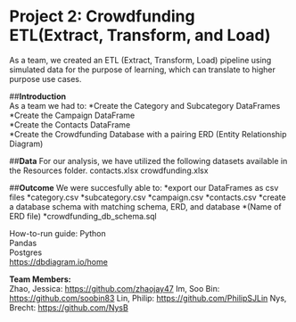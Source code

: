 # Project 2: Crowdfunding ETL(Extract, Transform, and Load)

As a team, we created an ETL (Extract, Transform, Load) pipeline using simulated data for the purpose of learning, which can translate to higher purpose use cases. 

##**Introduction**<br/>
As a team we had to:
*Create the Category and Subcategory DataFrames <br/>
*Create the Campaign DataFrame <br/>
*Create the Contacts DataFrame <br/>
*Create the Crowdfunding Database with a pairing ERD (Entity Relationship Diagram) <br/>


##**Data**
For our analysis, we have utilized the following datasets available in the Resources folder.
contacts.xlsx
crowdfunding.xlsx


##**Outcome**
We were succesfully able to:
*export our DataFrames as csv files
    *category.csv
    *subcategory.csv
    *campaign.csv
    *contacts.csv
*create a database schema with matching schema, ERD, and database
    *(Name of ERD file)
    *crowdfunding_db_schema.sql


How-to-run guide:
Python <br/>
Pandas <br/>
Postgres <br/>
https://dbdiagram.io/home <br/>


**Team Members:** <br/>
Zhao, Jessica: https://github.com/zhaojay47
Im, Soo Bin: https://github.com/soobin83
Lin, Philip: https://github.com/PhilipSJLin
Nys, Brecht: https://github.com/NysB

